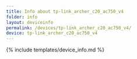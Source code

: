 ```yaml
---
title: Info about tp-link_archer_c20_ac750_v4
folder: info
layout: deviceinfo
permalink: /devices/tp-link_archer_c20_ac750_v4/
device: tp-link_archer_c20_ac750_v4
---
```

{% include templates/device_info.md %}
